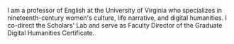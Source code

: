 I am a professor of English at the University of Virginia who specializes in nineteenth-century women's culture, life narrative, and digital humanities. I co-direct the Scholars' Lab and serve as Faculty Director of the Graduate Digital Humanities Certificate.
